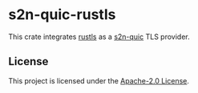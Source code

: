 # s2n-quic-rustls

This crate integrates [rustls](https://github.com/rustls/rustls) as a [s2n-quic](https://github.com/awslabs/s2n-quic) TLS provider.

## License

This project is licensed under the [Apache-2.0 License][license-url].

[license-badge]: https://img.shields.io/badge/license-apache-blue.svg
[license-url]: https://aws.amazon.com/apache-2-0/
